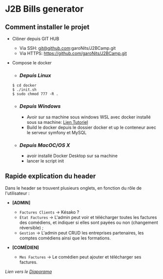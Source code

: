 # J2B Bills generator
## Comment installer le projet

- Clôner depuis GIT HUB
    - Via SSH: git@github.com:garoNits/J2BCamp.git
    - Via HTTPS: https://github.com/garoNits/J2BCamp.git
- Compose le docker

    - ### _Depuis Linux_

  ```
  $ cd docker
  $ ./init.sh
  $ sudo chmod 777 -R .
  ```

    - ### _Depuis Windows_

        - Avoir sur sa machine sous windows WSL avec docker installé sous sa machine: [Lien Tutoriel](https://docs.microsoft.com/fr-fr/windows/wsl/tutorials/wsl-containers)
        - Build le docker depuis le dossier docker et up le conteneur avec le serveur symfony et MySQL

    - ### _Depuis MacOC/OS X_

        - avoir installé Docker Desktop sur sa machine
        - lancer le script init

## Rapide explication du header

Dans le header se trouvent plusieurs onglets, en fonction du rôle de l'utilisateur :

- **\[ADMIN\]**
  - ``Factures Clients`` → Késako ?
  - ``État Factures`` → L'admin peut voir et télécharger toutes les factures des comédiens, et indiquer si elles sont payées ou non (changement réversible) ;
  - ``Gestion`` → L'admin peut CRUD les entreprises partenaires, les comptes comédiens ainsi que les formations.

- **\[COMÉDIEN\]**
    - ``Mes Factures`` → Le comédien peut ajouter et télécharger ses factures.

_Lien vers le [Diaporama](https://docs.google.com/presentation/d/1QikhU1qTnJB7HJkKbSU5iziktsObBMMy/edit?usp=sharing&ouid=117149520027415065755&rtpof=true&sd=true)_
